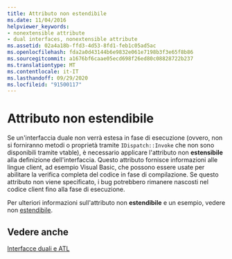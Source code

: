 ```yaml
---
title: Attributo non estendibile
ms.date: 11/04/2016
helpviewer_keywords:
- nonextensible attribute
- dual interfaces, nonextensible attribute
ms.assetid: 02a4a18b-ffd3-4d53-8fd1-feb1c05ad5ac
ms.openlocfilehash: fda2a0d43144b6e9832e061e7198b3f3e65f8b86
ms.sourcegitcommit: a1676bf6caae05ecd698f26ed80c08828722b237
ms.translationtype: MT
ms.contentlocale: it-IT
ms.lasthandoff: 09/29/2020
ms.locfileid: "91500117"
---
```

# <a name="nonextensible-attribute"></a>Attributo non estendibile

Se un'interfaccia duale non verrà estesa in fase di esecuzione (ovvero, non si forniranno metodi o proprietà tramite `IDispatch::Invoke` che non sono disponibili tramite vtable), è necessario applicare l'attributo non **estensibile** alla definizione dell'interfaccia. Questo attributo fornisce informazioni alle lingue client, ad esempio Visual Basic, che possono essere usate per abilitare la verifica completa del codice in fase di compilazione. Se questo attributo non viene specificato, i bug potrebbero rimanere nascosti nel codice client fino alla fase di esecuzione.

Per ulteriori informazioni sull'attributo non **estendibile** e un esempio, vedere non [estendibile](../windows/attributes/nonextensible.md).

## <a name="see-also"></a>Vedere anche

[Interfacce duali e ATL](../atl/dual-interfaces-and-atl.md)
